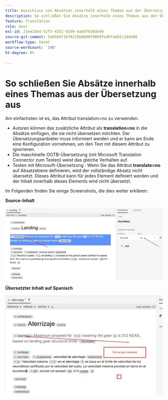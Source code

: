 ```yaml
---
title: Ausschluss von Absätzen innerhalb eines Themas aus der Übersetzung
description: So schließen Sie Absätze innerhalb eines Themas aus der Übersetzung aus
feature: Translation
role: User
exl-id: 21e41bb4-52f3-4352-92d9-4a60f636de99
source-git-commit: 5e0584f1bf0216b8b00f00b9fe46fa682c244e08
workflow-type: tm+mt
source-wordcount: '148'
ht-degree: 0%

---
```


# So schließen Sie Absätze innerhalb eines Themas aus der Übersetzung aus

Am einfachsten ist es, das Attribut translation=no zu verwenden.

+ Autoren können das zusätzliche Attribut als **translation=no** in die Absätze einfügen, die sie nicht übersetzen möchten. Der Übersetzungsanbieter muss informiert werden und er kann am Ende eine Konfiguration vornehmen, um den Text mit diesem Attribut zu ignorieren.
+ Die maschinelle OOTB-Übersetzung (mit Microsoft Translation Connector zum Testen) weist das gleiche Verhalten auf.
+ Testen mit Microsoft-Übersetzung : Wenn Sie das Attribut **translate=no** auf Absatzebene definieren, wird der vollständige Absatz nicht übersetzt. Dieses Attribut kann für jedes Element definiert werden und der Inhalt innerhalb dieses Elements wird nicht übersetzt.


Im Folgenden finden Sie einige Screenshots, die dies weiter erklären:

**Source-Inhalt**

![Source-Inhalt](assets/source-content.jpg)

**Übersetzter Inhalt auf Spanisch**

![Übersetzter Inhalt auf Spanisch](assets/trans-content.jpg)
